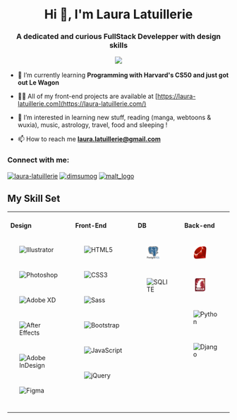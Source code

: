 <h1 align="center">Hi 👋, I'm Laura Latuillerie</h1>
<h3 align="center">A dedicated and curious FullStack Develepper with design skills</h3>
<p align="center">
<a href="https://laura-latuillerie.fr">
  <img src="https://res.cloudinary.com/laura-latuillerie/image/upload/v1666105264/mini_room_q4coiy.png" width="50%">
  </a></p>
 
- 🌱 I’m currently learning **Programming with Harvard's CS50 and just got out Le Wagon**

- 👨‍💻 All of my front-end projects are available at [https://laura-latuillerie.com](https://laura-latuillerie.com/)

- 👀 I’m interested in learning new stuff, reading (manga, webtoons & wuxia), music, astrology, travel, food and sleeping !

- 📫 How to reach me **laura.latuillerie@gmail.com**

<h3 align="left">Connect with me:</h3>
<p align="left">
<a href="https://linkedin.com/in/laura-latuillerie" target="blank"><img align="center" src="https://raw.githubusercontent.com/rahuldkjain/github-profile-readme-generator/master/src/images/icons/Social/linked-in-alt.svg" alt="laura-latuillerie" height="30" width="40" /></a>
<a href="https://instagram.com/dimsumog" target="blank"><img align="center" src="https://raw.githubusercontent.com/rahuldkjain/github-profile-readme-generator/master/src/images/icons/Social/instagram.svg" alt="dimsumog" height="30" width="40" /></a>
<a href="[https://instagram.com/dimsumog](https://www.malt.fr/profile/laural3)" target="blank"><img align="center" src="[https://raw.githubusercontent.com/rahuldkjain/github-profile-readme-generator/master/src/images/icons/Social/instagram.svg](https://play-lh.googleusercontent.com/pCYfqB1v-c9Phmvjxji_v37Lf1l59fg1pIy17PztwmS2yoRvGtNAgHZlOHQf0AQo_MZv)" alt="malt_logo" height="40" width="40" /></a>
  
  
</p>


## My Skill Set  
<table><tr><td valign="top">

#### Design  
<div align="left">  
<img style="margin: 20px" src="https://profilinator.rishav.dev/skills-assets/adobe_illustrator-icon.svg" alt="Illustrator" height="30" />  
<img style="margin: 20px" src="https://profilinator.rishav.dev/skills-assets/photoshop-plain.svg" alt="Photoshop" height="30" />  
<img style="margin: 20px" src="https://profilinator.rishav.dev/skills-assets/adobexd.png" alt="Adobe XD" height="30" />  
<img style="margin: 20px" src="https://profilinator.rishav.dev/skills-assets/aftereffects.png" alt="After Effects" height="30" />  
 <img style="margin: 20px" src="https://profilinator.rishav.dev/skills-assets/adobeindesign.svg" alt="Adobe InDesign" height="30" />
<img style="margin: 20px" src="https://profilinator.rishav.dev/skills-assets/figma-icon.svg" alt="Figma" height="30" />  
</div>
<br/>
</td><td valign="top">

####  Front-End  
<div align="left">  
<img style="margin: 20px" src="https://profilinator.rishav.dev/skills-assets/html5-original-wordmark.svg" alt="HTML5" height="30" />  
<img style="margin: 20px" src="https://profilinator.rishav.dev/skills-assets/css3-original-wordmark.svg" alt="CSS3" height="30" />  
<img style="margin: 20px" src="https://profilinator.rishav.dev/skills-assets/sass-original.svg" alt="Sass" height="30" />  
<img style="margin: 20px" src="https://profilinator.rishav.dev/skills-assets/bootstrap-plain.svg" alt="Bootstrap" height="30" />  
<img style="margin: 20px" src="https://profilinator.rishav.dev/skills-assets/javascript-original.svg" alt="JavaScript" height="30" />  
<img style="margin: 20px" src="https://profilinator.rishav.dev/skills-assets/jquery.png" alt="jQuery" height="30" />  
</div>
<br/>
</td><td valign="top">
  
#### DB 
<div align="left">  
<img style="margin: 20px" src="https://raw.githubusercontent.com/devicons/devicon/master/icons/postgresql/postgresql-original-wordmark.svg" alt="PostgreSQL Icon" height="30" />  
<img style="margin: 20px" src="https://www.vectorlogo.zone/logos/sqlite/sqlite-icon.svg" alt="SQLITE" height="30" />
</div>
<br/>
</td><td valign="top">

####  Back-end  
<div align="left">
<img style="margin: 20px" src="https://raw.githubusercontent.com/devicons/devicon/master/icons/ruby/ruby-original.svg" alt="Ruby" height="30" />  
<img style="margin: 20px" src="https://raw.githubusercontent.com/devicons/devicon/master/icons/rails/rails-original-wordmark.svg" alt="Rails" height="30" />  
<img style="margin: 20px" src="https://profilinator.rishav.dev/skills-assets/python-original.svg" alt="Python" height="30" />  
<img style="margin: 20px" src="https://profilinator.rishav.dev/skills-assets/django-original.svg" alt="Django" height="30" />  
</div>
<br/>
</td></tr></table>  
